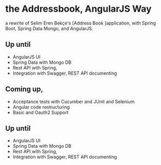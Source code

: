 # the Addressbook, AngularJS Way

a rewrite of Selim Eren Bekçe's [Address Book ]application, with Spring Boot, Spring Data Mongo, and AngularJS. 

## Up until
- AngularJS UI
- Spring Data with Mongo DB
- Rest API with Spring, 
- Integration with Swagger, REST API documenting
## Coming up,
- Acceptance tests with Cucumber and JUnit and Selenium
- Angular code restructuring 
- Basic and Oauth2 Support
## Up until
- AngularJS UI
- Spring Data with Mongo DB
- Rest API with Spring, 
- Integration with Swagger, REST API documenting
